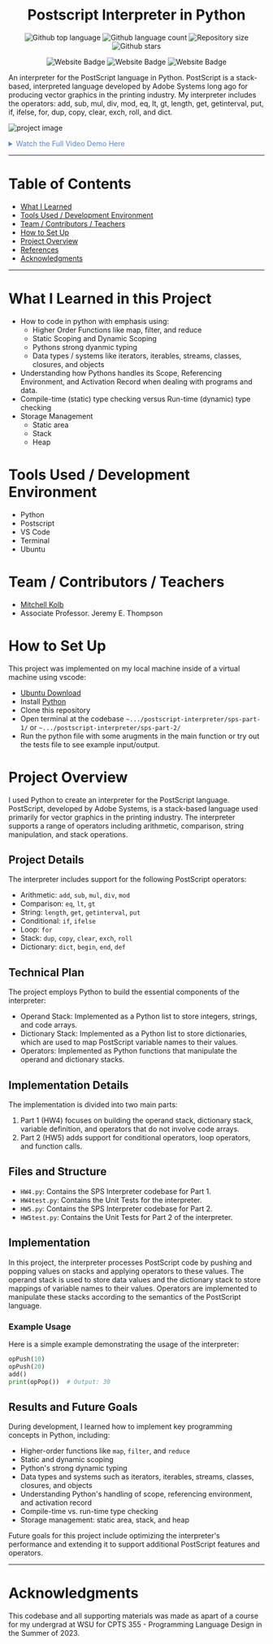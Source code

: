 
<h1 align="center">Postscript Interpreter in Python</h1>

<p align="center">
  <img alt="Github top language" src="https://img.shields.io/github/languages/top/mitchellkolb/postscript-interpreter?color=DA1F26">

  <img alt="Github language count" src="https://img.shields.io/github/languages/count/mitchellkolb/postscript-interpreter?color=DA1F26">

  <img alt="Repository size" src="https://img.shields.io/github/repo-size/mitchellkolb/postscript-interpreter?color=DA1F26">

  <img alt="Github stars" src="https://img.shields.io/github/stars/mitchellkolb/postscript-interpreter?color=DA1F26" />
</p>

<p align="center">
<img
    src="https://img.shields.io/badge/Python-3776AB?style=for-the-badge&logo=Python&logoColor=white"
    alt="Website Badge" />
<img
    src="https://img.shields.io/badge/Postscript-DA1F26?style=for-the-badge&logo=adobe&logoColor=white"
    alt="Website Badge" />
<img
    src="https://img.shields.io/badge/ubuntu-E95420?style=for-the-badge&logo=ubuntu&logoColor=white"
    alt="Website Badge" />
</p>

An interpreter for the PostScript language in Python. PostScript is a stack-based, interpreted language developed by Adobe Systems long ago for producing vector graphics in the printing industry. My interpreter includes the operators: add, sub, mul, div, mod, eq, lt, gt, length, get, getinterval, put, if, ifelse, for, dup, copy, clear, exch, roll, and dict.

![project image](resources/image1.png)

<details>
<summary style="color:#5087dd">Watch the Full Video Demo Here</summary>

[![Full Video Demo Here](https://img.youtube.com/vi/VidKEY/0.jpg)](https://www.youtube.com/watch?v=VidKEY)

</details>

---


# Table of Contents
- [What I Learned](#what-i-learned-in-this-project)
- [Tools Used / Development Environment](#tools-used--development-environment)
- [Team / Contributors / Teachers](#team--contributors--teachers)
- [How to Set Up](#how-to-set-up)
- [Project Overview](#project-overview)
- [References](#references)
- [Acknowledgments](#acknowledgments)

---

# What I Learned in this Project
- How to code in python with emphasis using: 
    - Higher Order Functions like map, filter, and reduce
    - Static Scoping and Dynamic Scoping
    - Pythons strong dyanmic typing
    - Data types / systems like iterators, iterables, streams, classes, closures, and objects
- Understanding how Pythons handles its Scope, Referencing Environment, and Activation Record when dealing with programs and data.
- Compile-time (static) type checking versus Run-time (dynamic) type checking
- Storage Management
  - Static area
  - Stack
  - Heap


# Tools Used / Development Environment
- Python
- Postscript
- VS Code
- Terminal
- Ubuntu





# Team / Contributors / Teachers
- [Mitchell Kolb](https://github.com/mitchellkolb)
- Associate Professor. Jeremy E. Thompson






# How to Set Up
This project was implemented on my local machine inside of a virtual machine using vscode:
- [Ubuntu Download](https://ubuntu.com/download/desktop)
- Install [Python](https://www.python.org/downloads/)
- Clone this repository 
- Open terminal at the codebase `~.../postscript-interpreter/sps-part-1/` or `~.../postscript-interpreter/sps-part-2/`
- Run the python file with some arugments in the main function or try out the tests file to see example input/output.



# Project Overview
I used Python to create an interpreter for the PostScript language. PostScript, developed by Adobe Systems, is a stack-based language used primarily for vector graphics in the printing industry. The interpreter supports a range of operators including arithmetic, comparison, string manipulation, and stack operations.

## Project Details
The interpreter includes support for the following PostScript operators:
- Arithmetic: `add`, `sub`, `mul`, `div`, `mod`
- Comparison: `eq`, `lt`, `gt`
- String: `length`, `get`, `getinterval`, `put`
- Conditional: `if`, `ifelse`
- Loop: `for`
- Stack: `dup`, `copy`, `clear`, `exch`, `roll`
- Dictionary: `dict`, `begin`, `end`, `def`

## Technical Plan
The project employs Python to build the essential components of the interpreter:
- Operand Stack: Implemented as a Python list to store integers, strings, and code arrays.
- Dictionary Stack: Implemented as a Python list to store dictionaries, which are used to map PostScript variable names to their values.
- Operators: Implemented as Python functions that manipulate the operand and dictionary stacks.

## Implementation Details
The implementation is divided into two main parts:
1. Part 1 (HW4) focuses on building the operand stack, dictionary stack, variable definition, and operators that do not involve code arrays.
2. Part 2 (HW5) adds support for conditional operators, loop operators, and function calls.

## Files and Structure
- `HW4.py`: Contains the SPS Interpreter codebase for Part 1.
- `HW4test.py`: Contains the Unit Tests for the interpreter.
- `HW5.py`: Contains the SPS Interpreter codebase for Part 2.
- `HW5test.py`: Contains the Unit Tests for Part 2 of the interpreter.

## Implementation
In this project, the interpreter processes PostScript code by pushing and popping values on stacks and applying operators to these values. The operand stack is used to store data values and the dictionary stack to store mappings of variable names to their values. Operators are implemented to manipulate these stacks according to the semantics of the PostScript language.

### Example Usage
Here is a simple example demonstrating the usage of the interpreter:
```python
opPush(10)
opPush(20)
add()
print(opPop())  # Output: 30
```

## Results and Future Goals

During development, I learned how to implement key programming concepts in Python, including:

- Higher-order functions like `map`, `filter`, and `reduce`
- Static and dynamic scoping
- Python's strong dynamic typing
- Data types and systems such as iterators, iterables, streams, classes, closures, and objects
- Understanding Python's handling of scope, referencing environment, and activation record
- Compile-time vs. run-time type checking
- Storage management: static area, stack, and heap

Future goals for this project include optimizing the interpreter's performance and extending it to support additional PostScript features and operators.




--- 
# Acknowledgments
This codebase and all supporting materials was made as apart of a course for my undergrad at WSU for CPTS 355 - Programming Language Design in the Summer of 2023. 

